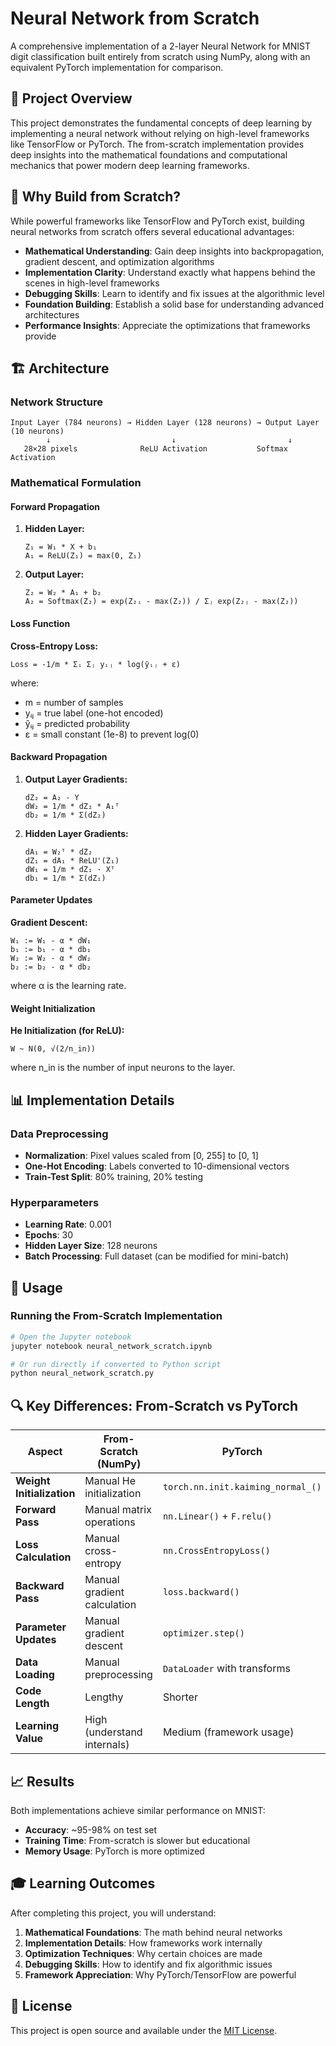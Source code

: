 # Neural Network from Scratch

A comprehensive implementation of a 2-layer Neural Network for MNIST digit classification built entirely from scratch using NumPy, along with an equivalent PyTorch implementation for comparison.

## 🎯 Project Overview

This project demonstrates the fundamental concepts of deep learning by implementing a neural network without relying on high-level frameworks like TensorFlow or PyTorch. The from-scratch implementation provides deep insights into the mathematical foundations and computational mechanics that power modern deep learning frameworks.

## 🚀 Why Build from Scratch?

While powerful frameworks like TensorFlow and PyTorch exist, building neural networks from scratch offers several educational advantages:

- **Mathematical Understanding**: Gain deep insights into backpropagation, gradient descent, and optimization algorithms
- **Implementation Clarity**: Understand exactly what happens behind the scenes in high-level frameworks
- **Debugging Skills**: Learn to identify and fix issues at the algorithmic level
- **Foundation Building**: Establish a solid base for understanding advanced architectures
- **Performance Insights**: Appreciate the optimizations that frameworks provide

## 🏗️ Architecture

### Network Structure
```
Input Layer (784 neurons) → Hidden Layer (128 neurons) → Output Layer (10 neurons)
        ↓                           ↓                         ↓
   28×28 pixels              ReLU Activation           Softmax Activation
```

### Mathematical Formulation

#### Forward Propagation
1. **Hidden Layer:**
   ```
   Z₁ = W₁ * X + b₁
   A₁ = ReLU(Z₁) = max(0, Z₁)
   ```

2. **Output Layer:**
   ```
   Z₂ = W₂ * A₁ + b₂
   A₂ = Softmax(Z₂) = exp(Z₂ᵢ - max(Z₂)) / Σⱼ exp(Z₂ⱼ - max(Z₂))
   ```

#### Loss Function
**Cross-Entropy Loss:**
```
Loss = -1/m * Σᵢ Σⱼ yᵢⱼ * log(ŷᵢⱼ + ε)
```
where:
- m = number of samples
- yᵢⱼ = true label (one-hot encoded)
- ŷᵢⱼ = predicted probability
- ε = small constant (1e-8) to prevent log(0)

#### Backward Propagation
1. **Output Layer Gradients:**
   ```
   dZ₂ = A₂ - Y
   dW₂ = 1/m * dZ₂ * A₁ᵀ
   db₂ = 1/m * Σ(dZ₂)
   ```

2. **Hidden Layer Gradients:**
   ```
   dA₁ = W₂ᵀ * dZ₂
   dZ₁ = dA₁ * ReLU'(Z₁)
   dW₁ = 1/m * dZ₁ · Xᵀ
   db₁ = 1/m * Σ(dZ₁)
   ```

#### Parameter Updates
**Gradient Descent:**
```
W₁ := W₁ - α * dW₁
b₁ := b₁ - α * db₁
W₂ := W₂ - α * dW₂
b₂ := b₂ - α * db₂
```
where α is the learning rate.

#### Weight Initialization
**He Initialization (for ReLU):**
```
W ~ N(0, √(2/n_in))
```
where n_in is the number of input neurons to the layer.

## 📊 Implementation Details

### Data Preprocessing
- **Normalization**: Pixel values scaled from [0, 255] to [0, 1]
- **One-Hot Encoding**: Labels converted to 10-dimensional vectors
- **Train-Test Split**: 80% training, 20% testing

### Hyperparameters
- **Learning Rate**: 0.001
- **Epochs**: 30
- **Hidden Layer Size**: 128 neurons
- **Batch Processing**: Full dataset (can be modified for mini-batch)

## 🔧 Usage

### Running the From-Scratch Implementation
```bash
# Open the Jupyter notebook
jupyter notebook neural_network_scratch.ipynb

# Or run directly if converted to Python script
python neural_network_scratch.py
```



## 🔍 Key Differences: From-Scratch vs PyTorch

| Aspect | From-Scratch (NumPy) | PyTorch |
|--------|----------------------|---------|
| **Weight Initialization** | Manual He initialization | `torch.nn.init.kaiming_normal_()` |
| **Forward Pass** | Manual matrix operations | `nn.Linear()` + `F.relu()` |
| **Loss Calculation** | Manual cross-entropy | `nn.CrossEntropyLoss()` |
| **Backward Pass** | Manual gradient calculation | `loss.backward()` |
| **Parameter Updates** | Manual gradient descent | `optimizer.step()` |
| **Data Loading** | Manual preprocessing | `DataLoader` with transforms |
| **Code Length** | Lengthy | Shorter |
| **Learning Value** | High (understand internals) | Medium (framework usage) |

## 📈 Results

Both implementations achieve similar performance on MNIST:
- **Accuracy**: ~95-98% on test set
- **Training Time**: From-scratch is slower but educational
- **Memory Usage**: PyTorch is more optimized

## 🎓 Learning Outcomes

After completing this project, you will understand:

1. **Mathematical Foundations**: The math behind neural networks
2. **Implementation Details**: How frameworks work internally
3. **Optimization Techniques**: Why certain choices are made
4. **Debugging Skills**: How to identify and fix algorithmic issues
5. **Framework Appreciation**: Why PyTorch/TensorFlow are powerful


## 📝 License

This project is open source and available under the [MIT License](LICENSE).

